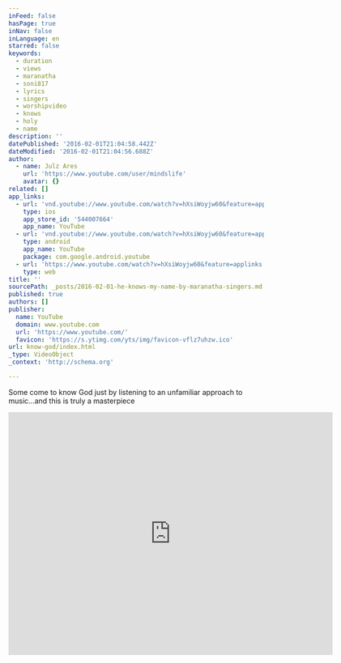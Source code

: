 ```yaml
---
inFeed: false
hasPage: true
inNav: false
inLanguage: en
starred: false
keywords:
  - duration
  - views
  - maranatha
  - soni817
  - lyrics
  - singers
  - worshipvideo
  - knows
  - holy
  - name
description: ''
datePublished: '2016-02-01T21:04:58.442Z'
dateModified: '2016-02-01T21:04:56.688Z'
author:
  - name: Julz Ares
    url: 'https://www.youtube.com/user/mindslife'
    avatar: {}
related: []
app_links:
  - url: 'vnd.youtube://www.youtube.com/watch?v=hXsiWoyjw60&feature=applinks'
    type: ios
    app_store_id: '544007664'
    app_name: YouTube
  - url: 'vnd.youtube://www.youtube.com/watch?v=hXsiWoyjw60&feature=applinks'
    type: android
    app_name: YouTube
    package: com.google.android.youtube
  - url: 'https://www.youtube.com/watch?v=hXsiWoyjw60&feature=applinks'
    type: web
title: ''
sourcePath: _posts/2016-02-01-he-knows-my-name-by-maranatha-singers.md
published: true
authors: []
publisher:
  name: YouTube
  domain: www.youtube.com
  url: 'https://www.youtube.com/'
  favicon: 'https://s.ytimg.com/yts/img/favicon-vflz7uhzw.ico'
url: know-god/index.html
_type: VideoObject
_context: 'http://schema.org'

---
```

Some come to know God just by listening to an unfamiliar approach to music...and this is truly a masterpiece

<iframe src="https://cdn.embedly.com/widgets/media.html?src=https%3A%2F%2Fwww.youtube.com%2Fembed%2FhXsiWoyjw60%3Ffeature%3Doembed&amp;url=https%3A%2F%2Fwww.youtube.com%2Fwatch%3Fv%3DhXsiWoyjw60&amp;image=https%3A%2F%2Fi.ytimg.com%2Fvi%2FhXsiWoyjw60%2Fhqdefault.jpg&amp;key=b7d04c9b404c499eba89ee7072e1c4f7&amp;type=text%2Fhtml&amp;schema=youtube" width="640" height="480" scrolling="no" frameborder="0" allowfullscreen="allowfullscreen" style=""></iframe>